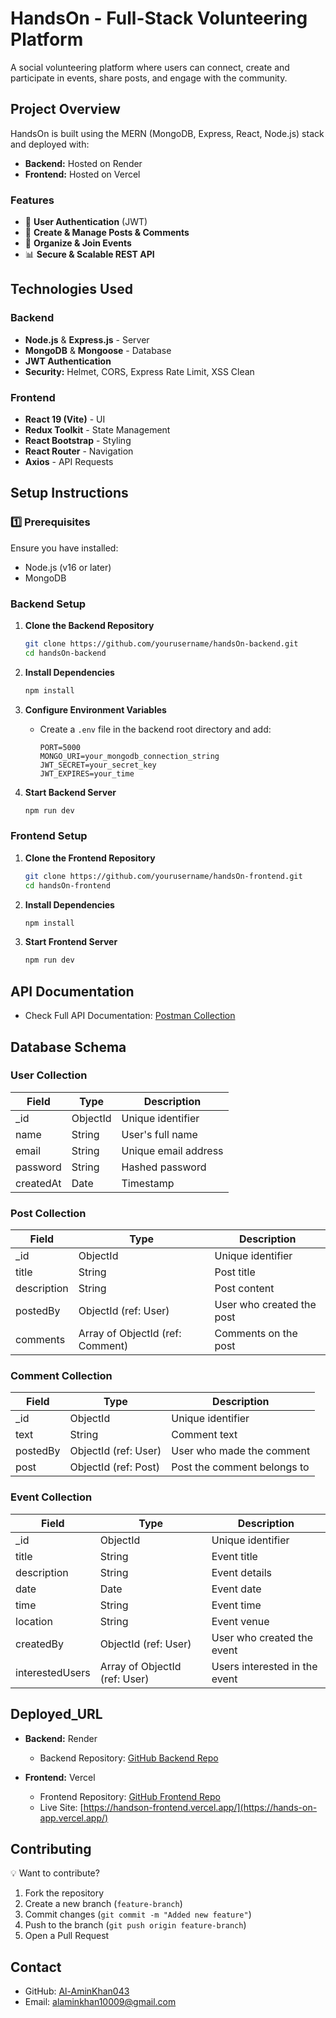# HandsOn - Full-Stack Volunteering Platform

A social volunteering platform where users can connect, create and participate in events, share posts, and engage with the community.

## Project Overview

HandsOn is built using the MERN (MongoDB, Express, React, Node.js) stack and deployed with:

- **Backend:** Hosted on Render
- **Frontend:** Hosted on Vercel

### Features
- 🔐 **User Authentication** (JWT)
- 📝 **Create & Manage Posts & Comments**
- 📅 **Organize & Join Events**
- 📊 **Secure & Scalable REST API**

## Technologies Used

### Backend
- **Node.js** & **Express.js** - Server
- **MongoDB** & **Mongoose** - Database
- **JWT Authentication**
- **Security:** Helmet, CORS, Express Rate Limit, XSS Clean

### Frontend
- **React 19 (Vite)** - UI
- **Redux Toolkit** - State Management
- **React Bootstrap** - Styling
- **React Router** - Navigation
- **Axios** - API Requests


## Setup Instructions

### 1️⃣ Prerequisites

Ensure you have installed:

- Node.js (v16 or later)
- MongoDB

### Backend Setup

1. **Clone the Backend Repository**
    ```bash
    git clone https://github.com/yourusername/handsOn-backend.git
    cd handsOn-backend
    ```

2. **Install Dependencies**
    ```bash
    npm install
    ```

3. **Configure Environment Variables**
    - Create a `.env` file in the backend root directory and add:
      ```
      PORT=5000
      MONGO_URI=your_mongodb_connection_string
      JWT_SECRET=your_secret_key
      JWT_EXPIRES=your_time
      ```

4. **Start Backend Server**
    ```bash
    npm run dev
    ```

### Frontend Setup

1. **Clone the Frontend Repository**
    ```bash
    git clone https://github.com/yourusername/handsOn-frontend.git
    cd handsOn-frontend
    ```

2. **Install Dependencies**
    ```bash
    npm install
    ```

3. **Start Frontend Server**
    ```bash
    npm run dev
    ```

## API Documentation
- Check Full API Documentation: [Postman Collection](https://documenter.getpostman.com/view/39944898/2sAYkEqztp)

## Database Schema

### User Collection
| Field       | Type     | Description              |
|-------------|----------|--------------------------|
| _id         | ObjectId | Unique identifier        |
| name        | String   | User's full name         |
| email       | String   | Unique email address     |
| password    | String   | Hashed password          |
| createdAt   | Date     | Timestamp                |

### Post Collection
| Field       | Type     | Description              |
|-------------|----------|--------------------------|
| _id         | ObjectId | Unique identifier        |
| title       | String   | Post title               |
| description | String   | Post content             |
| postedBy    | ObjectId (ref: User) | User who created the post |
| comments    | Array of ObjectId (ref: Comment) | Comments on the post |

### Comment Collection
| Field       | Type     | Description              |
|-------------|----------|--------------------------|
| _id         | ObjectId | Unique identifier        |
| text        | String   | Comment text             |
| postedBy    | ObjectId (ref: User) | User who made the comment |
| post        | ObjectId (ref: Post) | Post the comment belongs to |

### Event Collection
| Field       | Type     | Description              |
|-------------|----------|--------------------------|
| _id         | ObjectId | Unique identifier        |
| title       | String   | Event title              |
| description | String   | Event details            |
| date        | Date     | Event date               |
| time        | String   | Event time               |
| location    | String   | Event venue              |
| createdBy   | ObjectId (ref: User) | User who created the event |
| interestedUsers | Array of ObjectId (ref: User) | Users interested in the event |

## Deployed_URL

- **Backend:** Render
    - Backend Repository: [GitHub Backend Repo](https://github.com/Al-AminKhan043/handsOn-backend)
   

- **Frontend:** Vercel
    - Frontend Repository: [GitHub Frontend Repo](https://github.com/Al-AminKhan043/HandsOnApp)
    - Live Site: [https://handson-frontend.vercel.app/](https://hands-on-app.vercel.app/)


## Contributing

💡 Want to contribute?

1. Fork the repository
2. Create a new branch (`feature-branch`)
3. Commit changes (`git commit -m "Added new feature"`)
4. Push to the branch (`git push origin feature-branch`)
5. Open a Pull Request


## Contact

- GitHub: [Al-AminKhan043](https://github.com/Al-AminKhan043)
- Email: [alaminkhan10009@gmail.com](mailto:alaminkhan10009@gmail.com)

